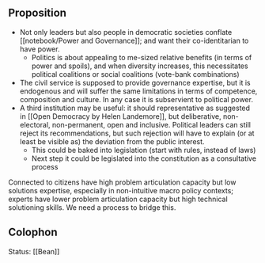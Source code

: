 
## Proposition
- Not only leaders but also people in democratic societies conflate [[notebook/Power and Governance]]; and want their co-identitarian to have power.
	- Politics is about appealing to me-sized relative benefits (in terms of power and spoils), and when diversity increases, this necessitates political coalitions or social coalitions (vote-bank combinations)
- The civil service is supposed to provide governance expertise, but it is endogenous and will suffer the same limitations in terms of competence, composition and culture. In any case it is subservient to political power. 
- A third institution may be useful: it should representative as suggested in [[Open Democracy by Helen Landemore]], but deliberative, non-electoral, non-permanent, open and inclusive. Political leaders can still reject its recommendations, but such rejection will have to explain (or at least be visible as) the deviation from the public interest. 
	- This could be baked into legislation (start with rules, instead of laws)
	- Next step it could be legislated into the constitution as a consultative process 

Connected to citizens have high problem articulation capacity but low solutions expertise, especially in non-intuitive macro policy contexts; experts have lower problem articulation capacity but high technical solutioning skills. We need a process to bridge this.

## Colophon
Status: [[Bean]]